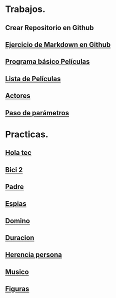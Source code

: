
# Trabajos.
## Crear Repositorio en Github
## [Ejercicio de Markdown en Github](./Setup/README.md)
## [Programa básico Películas](./listapeliculas/Program.cs)
## [Lista de Películas](./practica2/Program.cs)
## [Actores](./peliculas/Program.cs)
## [Paso de parámetros](./parametros/Program.cs)

# Practicas.
## [Hola tec](./holatec/Program.cs)
## [Bici 2](./bici/Program.cs)
## [Padre](./padre/Program.cs)
## [Espias](./espias/Program.cs)
## [Domino](./Domino/Program.cs)
## [Duracion](./Duracion/Program.cs)
## [Herencia persona](./Herencia_Persona/Program.cs)
## [Musico](./Musico/Program.cs)
## [Figuras](./Figuras/Program.cs)